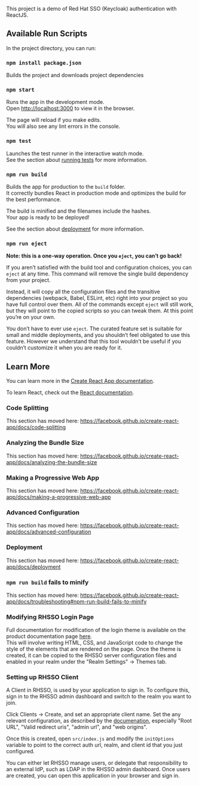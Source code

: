 This project is a demo of Red Hat SSO (Keycloak) authentication with ReactJS. <br />

## Available Run Scripts

In the project directory, you can run:

### `npm install package.json`
Builds the project and downloads project dependencies

### `npm start`

Runs the app in the development mode.<br />
Open [http://localhost:3000](http://localhost:3000) to view it in the browser.

The page will reload if you make edits.<br />
You will also see any lint errors in the console.

### `npm test`

Launches the test runner in the interactive watch mode.<br />
See the section about [running tests](https://facebook.github.io/create-react-app/docs/running-tests) for more information.

### `npm run build`

Builds the app for production to the `build` folder.<br />
It correctly bundles React in production mode and optimizes the build for the best performance.

The build is minified and the filenames include the hashes.<br />
Your app is ready to be deployed!

See the section about [deployment](https://facebook.github.io/create-react-app/docs/deployment) for more information.

### `npm run eject`

**Note: this is a one-way operation. Once you `eject`, you can’t go back!**

If you aren’t satisfied with the build tool and configuration choices, you can `eject` at any time. This command will remove the single build dependency from your project.

Instead, it will copy all the configuration files and the transitive dependencies (webpack, Babel, ESLint, etc) right into your project so you have full control over them. All of the commands except `eject` will still work, but they will point to the copied scripts so you can tweak them. At this point you’re on your own.

You don’t have to ever use `eject`. The curated feature set is suitable for small and middle deployments, and you shouldn’t feel obligated to use this feature. However we understand that this tool wouldn’t be useful if you couldn’t customize it when you are ready for it.

## Learn More

You can learn more in the [Create React App documentation](https://facebook.github.io/create-react-app/docs/getting-started).

To learn React, check out the [React documentation](https://reactjs.org/).

### Code Splitting

This section has moved here: https://facebook.github.io/create-react-app/docs/code-splitting

### Analyzing the Bundle Size

This section has moved here: https://facebook.github.io/create-react-app/docs/analyzing-the-bundle-size

### Making a Progressive Web App

This section has moved here: https://facebook.github.io/create-react-app/docs/making-a-progressive-web-app

### Advanced Configuration

This section has moved here: https://facebook.github.io/create-react-app/docs/advanced-configuration

### Deployment

This section has moved here: https://facebook.github.io/create-react-app/docs/deployment

### `npm run build` fails to minify

This section has moved here: https://facebook.github.io/create-react-app/docs/troubleshooting#npm-run-build-fails-to-minify

### Modifying RHSSO Login Page

Full documentation for modification of the login theme is available on the product documentation page [here](https://access.redhat.com/documentation/en-us/red_hat_single_sign-on/7.0/html/server_developer_guide/themes). <br />
This will involve writing HTML, CSS, and JavaScript code to change the style of the elements that 
are rendered on the page. Once the theme is created, it can be copied to the RHSSO server configuration files and enabled in your realm under the "Realm Settings" -> Themes tab.


### Setting up RHSSO Client
A Client in RHSSO, is used by your application to sign in. To configure this, sign in to the RHSSO admin dashboard and switch to the realm you want to join.

Click Clients -> Create, and set an appropriate client name. Set the any relevant configuration, as described by the [documenation](https://access.redhat.com/documentation/en-us/red_hat_single_sign-on/7.0/html/server_administration_guide/clients),
especially "Root URL", "Valid redirect uris", "admin url", and "web origins". 

Once this is created, open `src/index.js` and modify the `initOptions` variable to point to the correct auth url, realm, and client id that you just configured.

You can either let RHSSO manage users, or delegate that responsibility to an external IdP, such as LDAP in the RHSSO admin dashboard. Once users are created, you 
can open this application in your browser and sign in.
